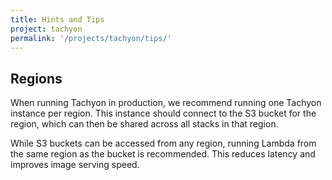 ```yaml
---
title: Hints and Tips
project: tachyon
permalink: '/projects/tachyon/tips/'
---
```


## Regions

When running Tachyon in production, we recommend running one Tachyon instance per region. This instance should connect to the S3 bucket for the region, which can then be shared across all stacks in that region.

While S3 buckets can be accessed from any region, running Lambda from the same region as the bucket is recommended. This reduces latency and improves image serving speed.
